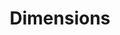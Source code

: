 ---
bigquery: https://console.cloud.google.com/bigquery?p=covid-19-dimensions-ai&page=table&d=data&t=publications
contributors: Digital Science, https://www.digital-science.com/
cost: Free for personal, non-commercial use.
description: Dimensions contains more than 100 million publications, ranging from
  articles published in scholarly journals, books and book chapters, to preprints
  and conference proceedings. All publications are contextualized with linked data
  sets, funding, publications, patents, clinical trials, and policy documents. You
  can also view associated categories, funders, institutions, and researcher profiles.
documentation: https://docs.dimensions.ai/bigquery/index.html
last_edit: 04/11/2022, 09:02:01
location: https://www.dimensions.ai/products/free/
maintained_by: Digital Science, https://www.digital-science.com/
schema_fields:
- created_date
- phase
- relationships
- publication_ids
- date_imported_gbq
- research_orgs
- repository_name
- publication_year
- clinical_trial_ids
- family_count
- funder_countries
- research_org_state_names
- associated_publication_doi
- citations
- citation_string
- book_series_title
- funding_currency
- resulting_publication_doi
- original_assignee_orgs
- citations_count
- research_org_cities
- associated_publication_pmid
- links
- license
- brief_title
- funding_amount
- description
- abstract
- associated_grant_ids
- original_title
- interventions
- aliases
- established
- jurisdiction
- expiration_year
- acknowledgements
- editors
- gender
- registry
- doi
- funder_org_acronyms
- types
- category_uoa
- funding_cad
- start_year
- categories
- type
- isbn
- email_address
- wikipedia_url
- research_org_country_names
- id
- open_access_categories_v2
- funder_org_countries
- category_hra
- authors
- filing_year
- pmcid
- reference_ids
- date_online
- language
- assignee_countries
- eisbn
- grant_number
- category_for
- supporting_grant_ids
- current_assignee_countries
- status
- active_years
- date_modified
- journal
- end_year
- end_date
- date_print
- granted_year
- associated_publication_id
- family_members_ids
- parent_id
- category_bra
- category_icrp_ct
- legal_events
- investigators
- current_assignee
- metrics
- subtitles
- linkout
- legal_status
- conference
- proceedings_title
- category_rcdc
- associated_publication_arxiv_id
- arxiv_id
- category_icrp_cso
- kind
- original_assignee_countries
- funding_gbp
- publisher
- category_hrcs_hc
- labels
- foa_number
- funding_nzd
- concepts
- expiration_date
- research_org_city_names
- issue
- acronym
- filing_status
- research_org_countries
- resulting_publication_ids
- funding_eur
- priority_date
- altmetrics
- current_assignee_orgs
- original_abstract
- repository_url
- inventor_names
- funder_org
- funding_aud
- funder_orgs
- mesh_terms
- ipcr
- date_inserted
- category_sdg
- conditions
- name
- researcher_ids
- funding_details
- organisation_details
- journal_lists
- cited_by_ids
- funding_cny
- pmid
- publication_date
- open_access_categories
- category_hrcs_rac
- year
- funding_jpy
- date
- acronyms
- research_org_state_codes
- title
- funding_usd
- date_normal
- original_assignee
- repository_id
- funder_org_state_codes
- patent_ids
- family_id
- address
- priority_year
- cpc
- funding_chf
- mesh_headings
- volume
- pages
- embargo_date
- book_title
- external_ids
- application_number
- start_date
- filing_date
- assignee_orgs
- funder_org_cities
- source_id
- granted_date
shortname: dimensions
tags:
- scholarly literature
- patents
- funding
- clinical trials
- academic profiles
terms_of_use: 'Use of both the Dimensions COVID-19 dataset and full Dimensions dataset
  are subject to the Dimensions Terms of use: https://www.dimensions.ai/policies-terms-legal '
title: Dimensions
uuid: dcff88bd-fe6b-4fdb-8159-809bf9d7bc1c
---